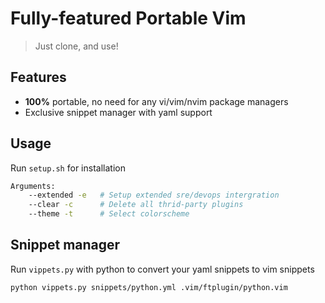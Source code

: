 # Fully-featured Portable Vim
> Just clone, and use!

## Features
- **100%** portable, no need for any vi/vim/nvim package managers
- Exclusive snippet manager with yaml support

## Usage
Run `setup.sh` for installation
```bash
Arguments:
    --extended -e   # Setup extended sre/devops intergration
    --clear -c      # Delete all thrid-party plugins  
    --theme -t      # Select colorscheme
```

## Snippet manager
Run `vippets.py` with python to convert your yaml snippets to vim snippets
```bash
python vippets.py snippets/python.yml .vim/ftplugin/python.vim
```
